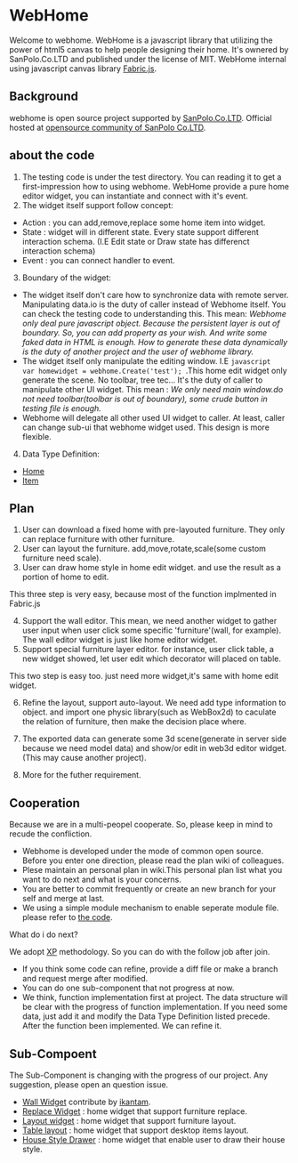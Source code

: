 WebHome
=======

  Welcome to webhome. WebHome is a javascript library that utilizing the power of html5 canvas to help people designing their home. It's ownered by SanPolo.Co.LTD and published under the license of MIT. WebHome internal using javascript canvas library [Fabric.js](http://fabricjs.com/).

Background
----------

 webhome is open source project supported by [SanPolo.Co.LTD](http://www.spolo.org). Official hosted at [opensource community of SanPolo Co.LTD](https://osc.spolo.org/root/webhome/tree/master).
 

about the code
--------------

1. The testing code is under the test directory. You can reading it to get a first-impression how to using webhome. WebHome provide a pure home editor widget, you can instantiate and connect with it's event.
2. The widget itself support follow concept:
  * Action : you can add,remove,replace some home item into widget.
  * State : widget will in different state. Every state support different interaction schema. (I.E Edit state or Draw state has differenct interaction schema)
  * Event : you can connect handler to event.
3. Boundary of the widget:
  * The widget itself don't care how to synchronize data with remote server. Manipulating data.io is the duty of caller instead of Webhome itself. You can check the testing code to understanding this. This mean: _Webhome only deal pure javascript object. Because the persistent layer is out of boundary. So, you can add property as your wish. And write some faked data in HTML is enough. How to generate these data dynamically is the duty of another project and the user of webhome library._
  * The widget itself only manipulate the editing window. I.E ```javascript  var homewidget = webhome.Create('test'); ```.This home edit widget only generate the scene. No toolbar, tree tec... It's the duty of caller to manipulate other UI widget. This mean : _We only need main window.do not need toolbar(toolbar is out of boundary), some crude button in testing file is enough._
  * Webhome will delegate all other used UI widget to caller. At least, caller can change sub-ui that webhome widget used. This design is more flexible. 
4. Data Type Definition:
  * [Home](home.dtd.md)
  * [Item](item.dtd.md)
  
Plan
----

1. User can download a fixed home with pre-layouted furniture. They only can replace furniture with other furniture.
2. User can layout the furniture. add,move,rotate,scale(some custom furniture need scale).
3. User can draw home style in home edit widget. and use the result as a portion of home to edit.

This three step is very easy, because most of the function implmented in Fabric.js

4. Support the wall editor. This mean, we need another widget to gather user input when user click some specific 'furniture'(wall, for example). The wall editor widget is just like home editor widget.
5. Support special furniture layer editor. for instance, user click table, a new widget showed, let user edit which decorator will placed on table.

This two step is easy too. just need more widget,it's same with home edit widget.

6. Refine the layout, support auto-layout. We need add type information to object. and import one physic library(such as WebBox2d) to caculate the relation of furniture, then make the decision place where.
7. The exported data can generate some 3d scene(generate in server side because we need model data) and show/or edit in web3d editor widget. (This may cause another project).

8. More for the futher requirement.


Cooperation
-----------

Because we are in a multi-peopel cooperate. So, please keep in mind to recude the confliction.
* Webhome is developed under the mode of common open source. Before you enter one direction, please read the plan wiki of colleagues.
* Plese maintain an personal plan in wiki.This personal plan list what you want to do next and what is your concerns.
* You are better to commit frequently or create an new branch for your self and merge at last.
* We using a simple module mechanism to enable seperate module file. please refer to [the code](src/webhome.js#L29).

What do i do next?

We adopt [XP](http://en.wikipedia.org/wiki/Extreme_programming) methodology. So you can do with the follow job after join.

* If you think some code can refine, provide a diff file or make a branch and request merge after modified.
* You can do one sub-component that not progress at now.
* We think, function implementation first at project. The data structure will be clear with the progress of function implementation. If you need some data, just add it and modify the Data Type Definition listed precede. After the function been implemented. We can refine it.

Sub-Compoent
------------

The Sub-Component is changing with the progress of our project. Any suggestion, please open an question issue.

* [Wall Widget](../../wiki/Wall-editor) contribute by [ikantam](https://github.com/ikantam).
* [Replace Widget](../../wiki/Replace-editor) : home widget that support furniture replace.
* [Layout widget](../../wiki/Replace-editor) : home widget that support furniture layout.
* [Table layout](../../wiki/Replace-editor) : home widget that support desktop items layout.
* [House Style Drawer](../../wiki/Replace-editor) : home widget that enable user to draw their house style.
